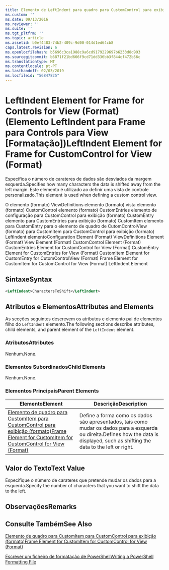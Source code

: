 ```yaml
---
title: Elemento de LeftIndent para quadro para CustomControl para exibição (formato) | Documentos da Microsoft
ms.custom: ''
ms.date: 09/13/2016
ms.reviewer: ''
ms.suite: ''
ms.tgt_pltfrm: ''
ms.topic: article
ms.assetid: b0ef4483-74b2-409c-9d00-014d1ed64cb8
caps.latest.revision: 6
ms.openlocfilehash: b5696c3ca1988c9a6cd9179229697b6233d8d993
ms.sourcegitcommit: b6871f21bd666f9cd71dd336bb3f844cf472b56c
ms.translationtype: MT
ms.contentlocale: pt-PT
ms.lasthandoff: 02/03/2019
ms.locfileid: "56847825"
---
```

# <a name="leftindent-element-for-frame-for-customcontrol-for-view-format"></a><span data-ttu-id="9d1d1-102">LeftIndent Element for Frame for Controls for View (Format) (Elemento LeftIndent para Frame para Controls para View [Formatação])</span><span class="sxs-lookup"><span data-stu-id="9d1d1-102">LeftIndent Element for Frame for CustomControl for View (Format)</span></span>

<span data-ttu-id="9d1d1-103">Especifica o número de carateres de dados são desviados da margem esquerda.</span><span class="sxs-lookup"><span data-stu-id="9d1d1-103">Specifies how many characters the data is shifted away from the left margin.</span></span> <span data-ttu-id="9d1d1-104">Este elemento é utilizado ao definir uma vista de controle personalizado.</span><span class="sxs-lookup"><span data-stu-id="9d1d1-104">This element is used when defining a custom control view.</span></span>

<span data-ttu-id="9d1d1-105">O elemento (formato) ViewDefinitions elemento (formato) vista elemento (formato) CustomControl elemento (formato) CustomEntries elemento de configuração para CustomControl para exibição (formato) CustomEntry elemento para CustomEntries para exibição (formato) CustomItem elemento para CustomEntry para o elemento de quadro de CutomControlView (formato) para CustomItem para CustomControl para exibição (formato) LeftIndent elemento</span><span class="sxs-lookup"><span data-stu-id="9d1d1-105">Configuration Element (Format) ViewDefinitions Element (Format) View Element (Format) CustomControl Element (Format) CustomEntries Element for CustomControl for View (Format) CustomEntry Element for CustomEntries for View (Format) CustomItem Element for CustomEntry for CutomControlView (Format) Frame Element for CustomItem for CustomControl for View (Format) LeftIndent Element</span></span>

## <a name="syntax"></a><span data-ttu-id="9d1d1-106">Sintaxe</span><span class="sxs-lookup"><span data-stu-id="9d1d1-106">Syntax</span></span>

```xml
<LeftIndent>CharactersToShift</LeftIndent>
```

## <a name="attributes-and-elements"></a><span data-ttu-id="9d1d1-107">Atributos e Elementos</span><span class="sxs-lookup"><span data-stu-id="9d1d1-107">Attributes and Elements</span></span>

<span data-ttu-id="9d1d1-108">As secções seguintes descrevem os atributos e elemento pai de elementos filho do `LeftIndent` elemento.</span><span class="sxs-lookup"><span data-stu-id="9d1d1-108">The following sections describe attributes, child elements, and parent element of the `LeftIndent` element.</span></span>

### <a name="attributes"></a><span data-ttu-id="9d1d1-109">Atributos</span><span class="sxs-lookup"><span data-stu-id="9d1d1-109">Attributes</span></span>

<span data-ttu-id="9d1d1-110">Nenhum.</span><span class="sxs-lookup"><span data-stu-id="9d1d1-110">None.</span></span>

### <a name="child-elements"></a><span data-ttu-id="9d1d1-111">Elementos Subordinados</span><span class="sxs-lookup"><span data-stu-id="9d1d1-111">Child Elements</span></span>

<span data-ttu-id="9d1d1-112">Nenhum.</span><span class="sxs-lookup"><span data-stu-id="9d1d1-112">None.</span></span>

### <a name="parent-elements"></a><span data-ttu-id="9d1d1-113">Elementos Principais</span><span class="sxs-lookup"><span data-stu-id="9d1d1-113">Parent Elements</span></span>

|<span data-ttu-id="9d1d1-114">Elemento</span><span class="sxs-lookup"><span data-stu-id="9d1d1-114">Element</span></span>|<span data-ttu-id="9d1d1-115">Descrição</span><span class="sxs-lookup"><span data-stu-id="9d1d1-115">Description</span></span>|
|-------------|-----------------|
|[<span data-ttu-id="9d1d1-116">Elemento de quadro para CustomItem para CustomControl para exibição (formato)</span><span class="sxs-lookup"><span data-stu-id="9d1d1-116">Frame Element for CustomItem for CustomControl for View (Format)</span></span>](./frame-element-for-customitem-for-customcontrol-for-view-format.md)|<span data-ttu-id="9d1d1-117">Define a forma como os dados são apresentados, tais como mudar os dados para a esquerda ou direita.</span><span class="sxs-lookup"><span data-stu-id="9d1d1-117">Defines how the data is displayed, such as shifting the data to the left or right.</span></span>|

## <a name="text-value"></a><span data-ttu-id="9d1d1-118">Valor do Texto</span><span class="sxs-lookup"><span data-stu-id="9d1d1-118">Text Value</span></span>

<span data-ttu-id="9d1d1-119">Especifique o número de carateres que pretende mudar os dados para a esquerda.</span><span class="sxs-lookup"><span data-stu-id="9d1d1-119">Specify the number of characters that you want to shift the data to the left.</span></span>

## <a name="remarks"></a><span data-ttu-id="9d1d1-120">Observações</span><span class="sxs-lookup"><span data-stu-id="9d1d1-120">Remarks</span></span>

## <a name="see-also"></a><span data-ttu-id="9d1d1-121">Consulte Também</span><span class="sxs-lookup"><span data-stu-id="9d1d1-121">See Also</span></span>

[<span data-ttu-id="9d1d1-122">Elemento de quadro para CustomItem para CustomControl para exibição (formato)</span><span class="sxs-lookup"><span data-stu-id="9d1d1-122">Frame Element for CustomItem for CustomControl for View (Format)</span></span>](./frame-element-for-customitem-for-customcontrol-for-view-format.md)

[<span data-ttu-id="9d1d1-123">Escrever um ficheiro de formatação de PowerShell</span><span class="sxs-lookup"><span data-stu-id="9d1d1-123">Writing a PowerShell Formatting File</span></span>](./writing-a-powershell-formatting-file.md)
